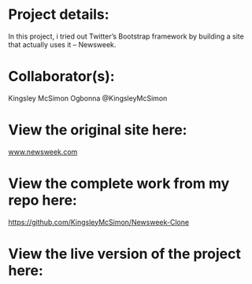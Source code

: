 # Project details:

In this project, i tried out Twitter’s Bootstrap framework by building a site that actually uses it – Newsweek.

# Collaborator(s):

Kingsley McSimon Ogbonna
@KingsleyMcSimon

# View the original site here:

www.newsweek.com

# View the complete work from my repo here:

https://github.com/KingsleyMcSimon/Newsweek-Clone

# View the live version of the project here:
